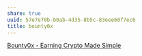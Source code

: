 ```yaml
---
share: true
uuid: 57e7e70b-b0ab-4d35-8b5c-83eee60f7ec6
title: bounty0x
---
```

[Bounty0x - Earning Crypto Made Simple](https://bounty0x.io/)